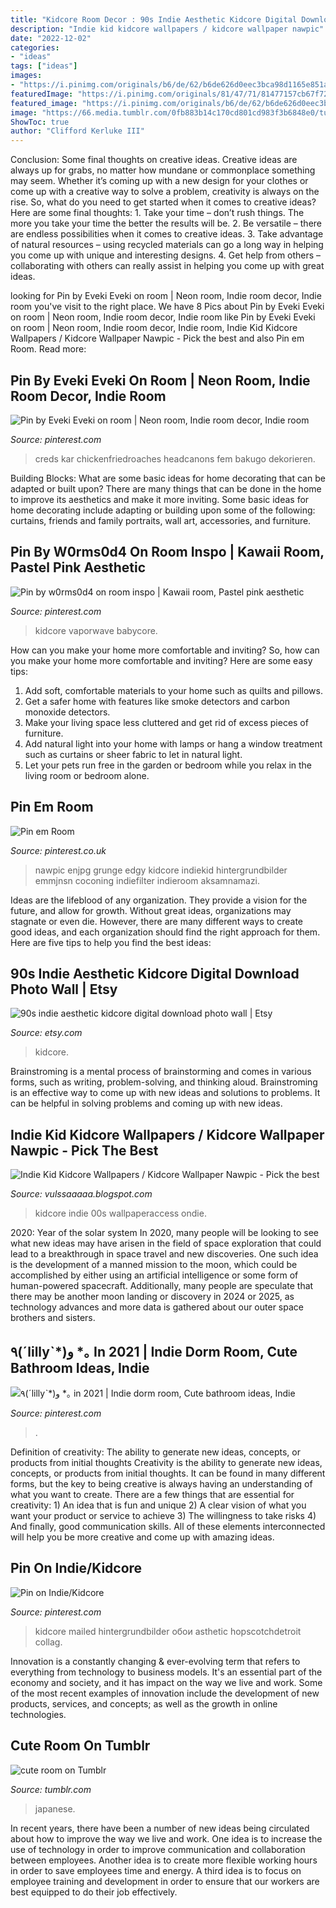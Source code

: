 ```yaml
---
title: "Kidcore Room Decor : 90s Indie Aesthetic Kidcore Digital Download Photo Wall"
description: "Indie kid kidcore wallpapers / kidcore wallpaper nawpic"
date: "2022-12-02"
categories:
- "ideas"
tags: ["ideas"]
images:
- "https://i.pinimg.com/originals/b6/de/62/b6de626d0eec3bca98d1165e851abf99.jpg"
featuredImage: "https://i.pinimg.com/originals/81/47/71/81477157cb67f729bc792c2a0acb905f.png"
featured_image: "https://i.pinimg.com/originals/b6/de/62/b6de626d0eec3bca98d1165e851abf99.jpg"
image: "https://66.media.tumblr.com/0fb883b14c170cd801cd983f3b6848e0/tumblr_pjbneqiqvF1t32brg_540.jpg"
ShowToc: true
author: "Clifford Kerluke III"
---
```



Conclusion: Some final thoughts on creative ideas.
Creative ideas are always up for grabs, no matter how mundane or commonplace something may seem. Whether it’s coming up with a new design for your clothes or come up with a creative way to solve a problem, creativity is always on the rise. So, what do you need to get started when it comes to creative ideas? Here are some final thoughts: 1. Take your time – don’t rush things. The more you take your time the better the results will be. 2. Be versatile – there are endless possibilities when it comes to creative ideas. 3. Take advantage of natural resources – using recycled materials can go a long way in helping you come up with unique and interesting designs. 4. Get help from others – collaborating with others can really assist in helping you come up with great ideas. 
	

		
looking for Pin by Eveki Eveki on room | Neon room, Indie room decor, Indie room you've visit to the right place. We have 8 Pics about Pin by Eveki Eveki on room | Neon room, Indie room decor, Indie room like Pin by Eveki Eveki on room | Neon room, Indie room decor, Indie room, Indie Kid Kidcore Wallpapers / Kidcore Wallpaper Nawpic - Pick the best and also Pin em Room. Read more:
		
    
## Pin By Eveki Eveki On Room | Neon Room, Indie Room Decor, Indie Room

<img loading=lazy src="https://i.pinimg.com/736x/d7/4f/3a/d74f3aad44a8e4ff4469cd1ab9b34a75.jpg" onerror="this.onerror=null;this.src='https://tse4.mm.bing.net/th?id=OIP.hUoP6O_BhGoEYq3sU3xukwHaJj&amp;pid=15.1';" alt="Pin by Eveki Eveki on room | Neon room, Indie room decor, Indie room">

_Source: pinterest.com_

>creds kar chickenfriedroaches headcanons fem bakugo dekorieren. 

	

Building Blocks: What are some basic ideas for home decorating that can be adapted or built upon?
There are many things that can be done in the home to improve its aesthetics and make it more inviting. Some basic ideas for home decorating include adapting or building upon some of the following: curtains, friends and family portraits, wall art, accessories, and furniture.

    
## Pin By W0rms0d4 On Room Inspo | Kawaii Room, Pastel Pink Aesthetic

<img loading=lazy src="https://i.pinimg.com/736x/26/5a/6e/265a6e8d657f68c69f2002760fad3ddd.jpg" onerror="this.onerror=null;this.src='https://tse3.mm.bing.net/th?id=OIP.Ihn9_cd-koffTwgiSHTMdQHaNK&amp;pid=15.1';" alt="Pin by w0rms0d4 on room inspo | Kawaii room, Pastel pink aesthetic">

_Source: pinterest.com_

>kidcore vaporwave babycore. 

	

How can you make your home more comfortable and inviting?
So, how can you make your home more comfortable and inviting? Here are some easy tips: 
1. Add soft, comfortable materials to your home such as quilts and pillows. 
2. Get a safer home with features like smoke detectors and carbon monoxide detectors. 
3. Make your living space less cluttered and get rid of excess pieces of furniture. 
4. Add natural light into your home with lamps or hang a window treatment such as curtains or sheer fabric to let in natural light. 
5. Let your pets run free in the garden or bedroom while you relax in the living room or bedroom alone.

    
## Pin Em Room

<img loading=lazy src="https://i.pinimg.com/736x/07/ce/5f/07ce5f364a3d47bf3d5836004e5ae222.jpg" onerror="this.onerror=null;this.src='https://tse3.mm.bing.net/th?id=OIP.4sPYK5FaHy26E2RHJnwAFQHaOs&amp;pid=15.1';" alt="Pin em Room">

_Source: pinterest.co.uk_

>nawpic enjpg grunge edgy kidcore indiekid hintergrundbilder emmjnsn coconing indiefilter indieroom aksamnamazi. 

	

Ideas are the lifeblood of any organization. They provide a vision for the future, and allow for growth. Without great ideas, organizations may stagnate or even die. However, there are many different ways to create good ideas, and each organization should find the right approach for them. Here are five tips to help you find the best ideas:

    
## 90s Indie Aesthetic Kidcore Digital Download Photo Wall | Etsy

<img loading=lazy src="https://i.etsystatic.com/24891082/r/il/a4cea4/3008894453/il_1588xN.3008894453_i80c.jpg" onerror="this.onerror=null;this.src='https://tse3.mm.bing.net/th?id=OIP.axPuwOg36_-hdAHTT2S-VQHaLH&amp;pid=15.1';" alt="90s indie aesthetic kidcore digital download photo wall | Etsy">

_Source: etsy.com_

>kidcore. 

	

Brainstroming is a mental process of brainstorming and comes in various forms, such as writing, problem-solving, and thinking aloud. Brainstroming is an effective way to come up with new ideas and solutions to problems. It can be helpful in solving problems and coming up with new ideas.

    
## Indie Kid Kidcore Wallpapers / Kidcore Wallpaper Nawpic - Pick The Best

<img loading=lazy src="https://i.pinimg.com/originals/b6/de/62/b6de626d0eec3bca98d1165e851abf99.jpg" onerror="this.onerror=null;this.src='https://tse2.mm.bing.net/th?id=OIP.yR25n8UQMi4hDS0QOEgA3AHaNK&amp;pid=15.1';" alt="Indie Kid Kidcore Wallpapers / Kidcore Wallpaper Nawpic - Pick the best">

_Source: vulssaaaaa.blogspot.com_

>kidcore indie 00s wallpaperaccess ondie. 

	

2020: Year of the solar system
In 2020, many people will be looking to see what new ideas may have arisen in the field of space exploration that could lead to a breakthrough in space travel and new discoveries. One such idea is the development of a manned mission to the moon, which could be accomplished by either using an artificial intelligence or some form of human-powered spacecraft. Additionally, many people are speculate that there may be another moon landing or discovery in 2024 or 2025, as technology advances and more data is gathered about our outer space brothers and sisters.

    
## ٩(ˊlillyˋ*)و *｡ In 2021 | Indie Dorm Room, Cute Bathroom Ideas, Indie

<img loading=lazy src="https://i.pinimg.com/736x/67/eb/87/67eb87590991feb3e0495cf7cd795ff6.jpg" onerror="this.onerror=null;this.src='https://tse1.mm.bing.net/th?id=OIP.YvlzrZquwr-IDErvTAfkuwHaJ3&amp;pid=15.1';" alt="٩(ˊlillyˋ*)و *｡ in 2021 | Indie dorm room, Cute bathroom ideas, Indie">

_Source: pinterest.com_

>. 

	

Definition of creativity: The ability to generate new ideas, concepts, or products from initial thoughts
Creativity is the ability to generate new ideas, concepts, or products from initial thoughts. It can be found in many different forms, but the key to being creative is always having an understanding of what you want to create. There are a few things that are essential for creativity: 1) An idea that is fun and unique 2) A clear vision of what you want your product or service to achieve 3) The willingness to take risks 4) And finally, good communication skills. All of these elements interconnected will help you be more creative and come up with amazing ideas.

    
## Pin On Indie/Kidcore

<img loading=lazy src="https://i.pinimg.com/originals/81/47/71/81477157cb67f729bc792c2a0acb905f.png" onerror="this.onerror=null;this.src='https://tse2.mm.bing.net/th?id=OIP.eebrXJXub8r-jUJGgR4KjwAAAA&amp;pid=15.1';" alt="Pin on Indie/Kidcore">

_Source: pinterest.com_

>kidcore mailed hintergrundbilder обои asthetic hopscotchdetroit collag. 

	

Innovation is a constantly changing & ever-evolving term that refers to everything from technology to business models. It's an essential part of the economy and society, and it has impact on the way we live and work. Some of the most recent examples of innovation include the development of new products, services, and concepts; as well as the growth in online technologies.

    
## Cute Room On Tumblr

<img loading=lazy src="https://66.media.tumblr.com/0fb883b14c170cd801cd983f3b6848e0/tumblr_pjbneqiqvF1t32brg_540.jpg" onerror="this.onerror=null;this.src='https://tse4.mm.bing.net/th?id=OIP.M3CYMZ8LpAl-CfvJ7UGBFQHaHa&amp;pid=15.1';" alt="cute room on Tumblr">

_Source: tumblr.com_

>japanese. 

	

In recent years, there have been a number of new ideas being circulated about how to improve the way we live and work. One idea is to increase the use of technology in order to improve communication and collaboration between employees. Another idea is to create more flexible working hours in order to save employees time and energy. A third idea is to focus on employee training and development in order to ensure that our workers are best equipped to do their job effectively.

